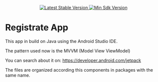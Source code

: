 <p align="center">
   <a href="https://github.com/willyborja95/RegistrateApp/releases">
    <img src="https://img.shields.io/badge/release-v2.0.1-green" alt="Latest Stable Version" />
  </a>
   <a href="https://developer.android.com/about/versions/marshmallow/android-6.0">
    <img src="https://img.shields.io/badge/API-%2B23-yellow" alt="Min Sdk Version" />
  </a>
</p>

# Registrate App

This app in build on Java using the Android Studio IDE.

The pattern used now is the MVVM (Model View ViewModel)

You can search about it on: https://developer.android.com/jetpack

The files are organized according this components in packages with the same name.
